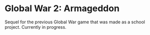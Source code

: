 # Global War 2: Armageddon
Sequel for the previous Global War game that was made as a school project. Currently in progress.
